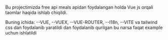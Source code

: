 Bu projectimizda free api meals apidan foydalangan holda Vue js orqali taomlar haqida ishlab chiqildi.

Buning ichida:
--VUE,
--VUEX,
--VUE-ROUTER,
--I18n,
--VITE
va tailwind css dan foydalanib yaratildi
dan foydalanib qurilgan bu narsa faqat example uchun ishlatildi
